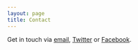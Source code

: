 ```yaml
---
layout: page
title: Contact
---
```

    
Get in touch via [email](mailto:trailrunningmcr@gmail.com), [Twitter](https://www.twitter.com/trailrunningmcr) or [Facebook](https://www.facebook.com/trailrunningmcr).
